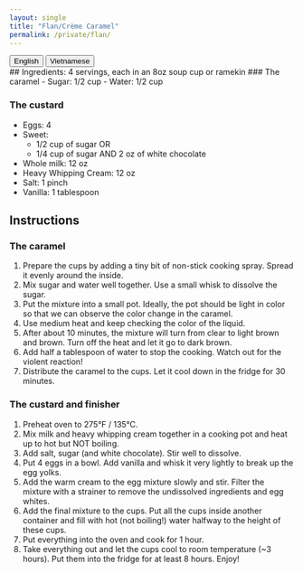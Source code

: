```yaml
---
layout: single
title: "Flan/Crème Caramel"
permalink: /private/flan/
---
```


<div>
  <button onclick="showEnglish()">English</button>
  <button onclick="showVietnamese()">Vietnamese</button>
</div>

<!-- English Translation -->
<div id="english-content">
  ## Ingredients: 4 servings, each in an 8oz soup cup or ramekin
  ### The caramel
  - Sugar: 1/2 cup
  - Water: 1/2 cup

  ### The custard
  - Eggs: 4
  - Sweet: 
      + 1/2 cup of sugar OR
      + 1/4 cup of sugar AND 2 oz of white chocolate
  - Whole milk: 12 oz
  - Heavy Whipping Cream: 12 oz
  - Salt: 1 pinch
  - Vanilla: 1 tablespoon

  ## Instructions
  ### The caramel
  1. Prepare the cups by adding a tiny bit of non-stick cooking spray. Spread it evenly around the inside.
  2. Mix sugar and water well together. Use a small whisk to dissolve the sugar.
  3. Put the mixture into a small pot. Ideally, the pot should be light in color so that we can observe the color change in the caramel.
  4. Use medium heat and keep checking the color of the liquid.
  5. After about 10 minutes, the mixture will turn from clear to light brown and brown. Turn off the heat and let it go to dark brown.
  6. Add half a tablespoon of water to stop the cooking. Watch out for the violent reaction!
  7. Distribute the caramel to the cups. Let it cool down in the fridge for 30 minutes.

  ### The custard and finisher
  1. Preheat oven to 275°F / 135°C.
  2. Mix milk and heavy whipping cream together in a cooking pot and heat up to hot but NOT boiling.
  3. Add salt, sugar (and white chocolate). Stir well to dissolve.
  4. Put 4 eggs in a bowl. Add vanilla and whisk it very lightly to break up the egg yolks.
  5. Add the warm cream to the egg mixture slowly and stir. Filter the mixture with a strainer to remove the undissolved ingredients and egg whites.
  6. Add the final mixture to the cups. Put all the cups inside another container and fill with hot (not boiling!) water halfway to the height of these cups.
  7. Put everything into the oven and cook for 1 hour.
  8. Take everything out and let the cups cool to room temperature (~3 hours). Put them into the fridge for at least 8 hours. Enjoy!
</div>

<!-- Vietnamese Translation -->
<div id="vietnamese-content" style="display: none;">
  ## Nguyên liệu: 4 phần ăn, mỗi phần trong một cốc soup 8oz hoặc ramekin
  ### Caramel
  - Đường: 1/2 cốc
  - Nước: 1/2 cốc

  ### Custard
  - Trứng: 4
  - Đường:
      + 1/2 cốc đường HOẶC
      + 1/4 cốc đường VÀ 2 oz sô cô la trắng
  - Sữa tươi: 12 oz
  - Kem whipping: 12 oz
  - Muối: 1 nhúm
  - Vanilla: 1 muỗng canh

  ## Hướng dẫn
  ### Caramel
  1. Chuẩn bị các cốc bằng cách thêm một chút dầu chống dính. Phết đều quanh bên trong.
  2. Trộn đường và nước với nhau. Dùng cái đánh trứng nhỏ để hòa tan đường.
  3. Cho hỗn hợp vào nồi nhỏ. Lý tưởng là nồi có màu sáng để có thể quan sát sự thay đổi màu của caramel.
  4. Dùng lửa vừa và kiểm tra màu của chất lỏng.
  5. Sau khoảng 10 phút, hỗn hợp sẽ chuyển từ trong suốt sang nâu nhạt và nâu. Tắt bếp và để màu chuyển sang nâu đậm.
  6. Thêm 1/2 muỗng canh nước để ngừng nấu. Cẩn thận với phản ứng mạnh!
  7. Chia caramel vào các cốc. Để nguội trong tủ lạnh trong 30 phút.

  ### Custard và hoàn thành
  1. Làm nóng lò ở 275°F / 135°C.
  2. Trộn sữa và kem whipping trong nồi nấu và làm nóng đến khi ấm nhưng KHÔNG sôi.
  3. Thêm muối, đường (và sô cô la trắng). Khuấy đều để hòa tan.
  4. Cho 4 quả trứng vào bát. Thêm vanilla và đánh nhẹ để phá vỡ lòng đỏ.
  5. Thêm hỗn hợp kem ấm vào hỗn hợp trứng từ từ và khuấy. Lọc hỗn hợp qua rây để loại bỏ các nguyên liệu không tan và lòng trắng trứng.
  6. Chia hỗn hợp cuối cùng vào các cốc. Đặt tất cả các cốc vào một khay khác và đổ nước nóng (không sôi) ngập nửa chiều cao các cốc này.
  7. Đặt tất cả vào lò và nướng trong 1 giờ.
  8. Lấy ra và để các cốc nguội ở nhiệt độ phòng (~3 giờ). Sau đó, cho vào tủ lạnh ít nhất 8 giờ. Thưởng thức!
</div>
